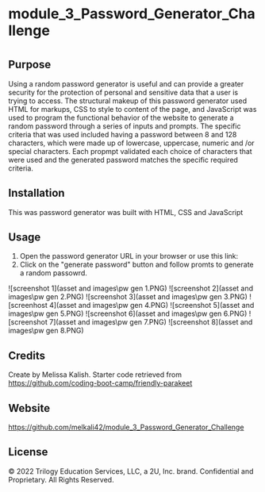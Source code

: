 # module_3_Password_Generator_Challenge
# <Password Generator>

## Purpose

Using a random password generator is useful and can provide a greater security for the protection of personal and sensitive data that a user is trying to access. The structural makeup of this password generator used HTML for markups, CSS to style to content of the page, and JavaScript was used to program the functional behavior of the website to generate a random password through a series of inputs and prompts. The specific criteria that was used included having a password between 8 and 128 characters, which were made up of lowercase, uppercase, numeric and /or special characters. Each propmpt validated each choice of characters that were used and the generated password matches the specific required criteria. 


## Installation

This was password generator was built with HTML, CSS and JavaScript

## Usage

1. Open the password generator URL in your browser or use this link: 
2. Click on the "generate password" button and follow promts to generate a random passowrd. 

![screenshot 1](asset and images\pw gen 1.PNG)
![screenshot 2](asset and images\pw gen 2.PNG)
![screenshot 3](asset and images\pw gen 3.PNG)
![screenhost 4](asset and images\pw gen 4.PNG)
![screenshot 5](asset and images\pw gen 5.PNG)
![screenshot 6](asset and images\pw gen 6.PNG)
![screenshot 7](asset and images\pw gen 7.PNG)
![screenshot 8](asset and images\pw gen 8.PNG)

## Credits
Create by Melissa Kalish. Starter code retrieved from https://github.com/coding-boot-camp/friendly-parakeet

## Website
https://github.com/melkali42/module_3_Password_Generator_Challenge


## License
© 2022 Trilogy Education Services, LLC, a 2U, Inc. brand. Confidential and Proprietary. All Rights Reserved.